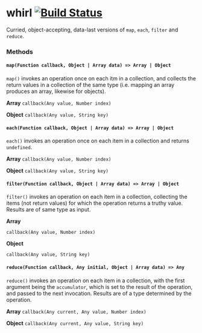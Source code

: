 # whirl [![Build Status](https://travis-ci.org/nickb1080/whirl.svg?branch=master)](https://travis-ci.org/nickb1080/whirl)

Curried, object-accepting, data-last versions of `map`, `each`, `filter` and `reduce`. 

### Methods

#### `map(Function callback, Object | Array data) => Array | Object`
`map()` invokes an operation once on each itm in a collection, and collects the return values in a collection of the same type (i.e. mapping an array produces an array, likewise for objects).

**Array**
`callback(Any value, Number index)`

**Object**
`callback(Any value, String key)`


#### `each(Function callback, Object | Array data) => Array | Object`
`each()` invokes an operation once on each item in a collection and returns `undefined`.

**Array**
`callback(Any value, Number index)`

**Object**
`callback(Any value, String key)`

#### `filter(Function callback, Object | Array data) => Array | Object`
`filter()` invokes an operation on each item in a collection, collecting the items (not return values) for which the operation returns a truthy value. Results are of same type as input.

**Array**

`callback(Any value, Number index)`

**Object**

`callback(Any value, String key)`

#### `reduce(Function callback, Any initial, Object | Array data) => Any`
`reduce()` invokes an operation on each item in a collection, with the first argument being the `accumulator`, which is set to the result of the operation, and passed to the next invocation. Results are of a type determined by the operation.

**Array**
`callback(Any current, Any value, Number index)`

**Object**
`callback(Any current, Any value, String key)`